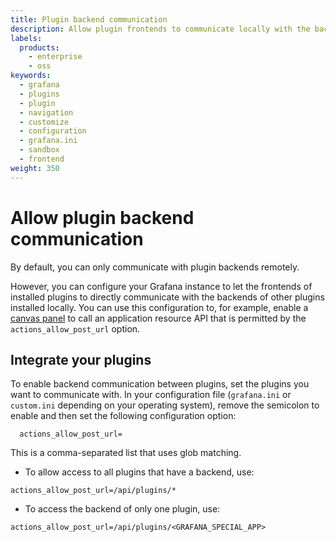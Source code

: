 ```yaml
---
title: Plugin backend communication
description: Allow plugin frontends to communicate locally with the backends of other installed plugins.
labels:
  products:
    - enterprise
    - oss
keywords:
  - grafana
  - plugins
  - plugin
  - navigation
  - customize
  - configuration
  - grafana.ini
  - sandbox
  - frontend
weight: 350
---
```


# Allow plugin backend communication

By default, you can only communicate with plugin backends remotely.

However, you can configure your Grafana instance to let the frontends of installed plugins to directly communicate with the backends of other plugins installed locally. You can use this configuration to, for example, enable a [canvas panel](https://grafana.com/docs/grafana/<GRAFANA_VERSION>/panels-visualizations/visualizations/canvas/) to call an application resource API that is permitted by the `actions_allow_post_url` option.

## Integrate your plugins

To enable backend communication between plugins, set the plugins you want to communicate with. In your configuration file (`grafana.ini` or `custom.ini` depending on your operating system), remove the semicolon to enable and then set the following configuration option:

```
  actions_allow_post_url=
```

This is a comma-separated list that uses glob matching.

- To allow access to all plugins that have a backend, use:

```
actions_allow_post_url=/api/plugins/*
```

- To access the backend of only one plugin, use:

```
actions_allow_post_url=/api/plugins/<GRAFANA_SPECIAL_APP>
```
